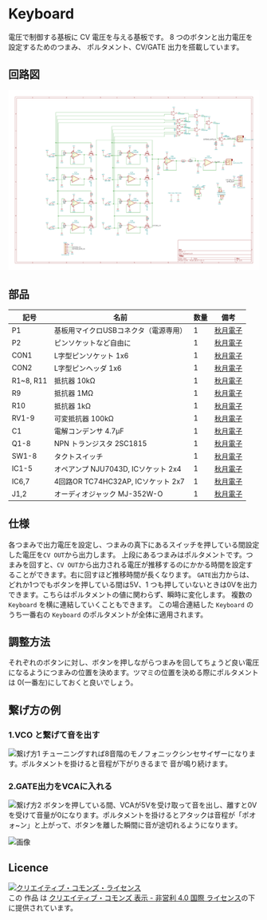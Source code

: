 # Keyboard
電圧で制御する基板に CV 電圧を与える基板です。 8 つのボタンと出力電圧を設定するためのつまみ、 ポルタメント、CV/GATE 出力を搭載しています。

## 回路図
![回路図](https://github.com/Qux/schematics/raw/master/keyboard/keyboard.svg)

## 部品
|記号|名前|数量|備考|
| --- | -----------|-------|-------|
|P1|基板用マイクロUSBコネクタ（電源専用）|1|[秋月電子](https://akizukidenshi.com/catalog/g/gC-10398/)|
|P2|ピンソケットなど自由に|1|[秋月電子](https://akizukidenshi.com/catalog/g/gC-10097/)|
|CON1|L字型ピンソケット 1x6|1|[秋月電子](https://akizukidenshi.com/)|
|CON2|L字型ピンヘッダ 1x6|1|[秋月電子](https://akizukidenshi.com/)|
|R1~8, R11|抵抗器 10kΩ|1|[秋月電子](https://akizukidenshi.com/)|
|R9|抵抗器 1MΩ|1|[秋月電子](https://akizukidenshi.com/)|
|R10|抵抗器 1kΩ|1|[秋月電子](https://akizukidenshi.com/)|
|RV1-9|可変抵抗器 100kΩ|1|[秋月電子](https://akizukidenshi.com/)|
|C1|電解コンデンサ 4.7μF|1|[秋月電子](https://akizukidenshi.com/)|
|Q1-8|NPN トランジスタ 2SC1815|1|[秋月電子](https://akizukidenshi.com/)|
|SW1-8|タクトスイッチ|1|[秋月電子](https://akizukidenshi.com/)|
|IC1-5|オペアンプ NJU7043D, ICソケット 2x4|1|[秋月電子](https://akizukidenshi.com/)|
|IC6,7|4回路OR TC74HC32AP, ICソケット 2x7|1|[秋月電子](https://akizukidenshi.com/)|
|J1,2|オーディオジャック MJ-352W-O|1|[秋月電子](https://akizukidenshi.com/)|

## 仕様
各つまみで出力電圧を設定し、つまみの真下にあるスイッチを押している間設定した電圧を`CV OUT`から出力します。
上段にあるつまみはポルタメントです。つまみを回すと、`CV OUT`から出力される電圧が推移するのにかかる時間を設定することができます。右に回すほど推移時間が長くなります。
`GATE`出力からは、どれか1つでもボタンを押している間は5V、1 つも押していないときは0Vを出力できます。こちらはポルタメントの値に関わらず、瞬時に変化します。
複数の `Keyboard` を横に連結していくこともできます。 この場合連結した `Keyboard` のうち一番右の `Keyboard` のポルタメントが全体に適用されます。

## 調整方法
それぞれのボタンに対し、ボタンを押しながらつまみを回してちょうど良い電圧になるようにつまみの位置を決めます。ツマミの位置を決める際にポルタメントは 0(一番左)にしておくと良いでしょう。

## 繋げ方の例
### 1.VCO と繋げて音を出す
![繋げ方1](https://blog.qux-jp.com/wp-content/uploads/2019/04/image.png)
チューニングすれば8音階のモノフォニックシンセサイザーになります。ポルタメントを掛けると音程が下がりきるまで 音が鳴り続けます。

### 2.GATE出力をVCAに入れる
![繋げ方2](https://blog.qux-jp.com/wp-content/uploads/2019/04/image-2.png)
ボタンを押している間、VCAが5Vを受け取って音を出し、離すと0V を受けて音量が0になります。ポルタメントを掛けるとアタックは音程が「ポオォ~ン」と上がって、ボタンを離した瞬間に音が途切れるようになります。


![画像](https://blog.qux-jp.com/wp-content/uploads/2019/04/190420_keyboard_003.jpg)

## Licence
<a rel="license" href="http://creativecommons.org/licenses/by-nc/4.0/"><img alt="クリエイティブ・コモンズ・ライセンス" style="border-width:0" src="https://i.creativecommons.org/l/by-nc/4.0/88x31.png" /></a><br />この 作品 は <a rel="license" href="http://creativecommons.org/licenses/by-nc/4.0/">クリエイティブ・コモンズ 表示 - 非営利 4.0 国際 ライセンス</a>の下に提供されています。
